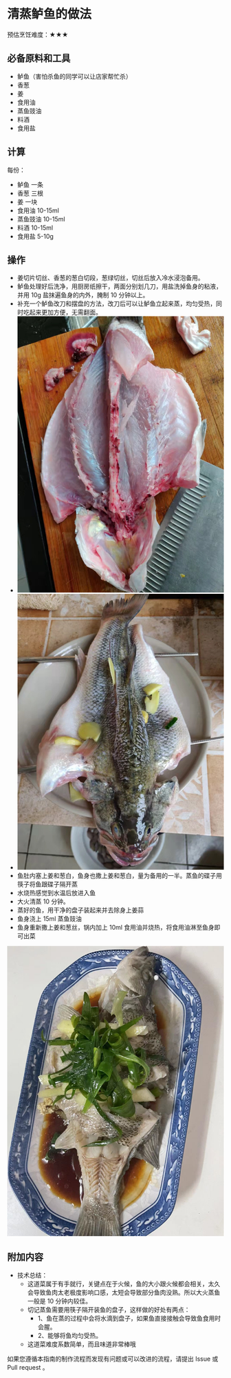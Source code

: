 # 清蒸鲈鱼的做法

预估烹饪难度：★★★

## 必备原料和工具

- 鲈鱼（害怕杀鱼的同学可以让店家帮忙杀）
- 香葱
- 姜
- 食用油
- 蒸鱼豉油
- 料酒
- 食用盐

## 计算

每份：

- 鲈鱼 一条
- 香葱 三根
- 姜  一块
- 食用油 10-15ml
- 蒸鱼豉油 10-15ml
- 料酒 10-15ml
- 食用盐 5-10g

## 操作

- 姜切片切丝、香葱的葱白切段，葱绿切丝，切丝后放入冷水浸泡备用。
- 鲈鱼处理好后洗净，用厨房纸擦干，两面分别划几刀，用盐洗掉鱼身的粘液，并用 10g 盐抹遍鱼身的内外，腌制 10 分钟以上。
- 补充一个鲈鱼改刀和摆盘的方法，改刀后可以让鲈鱼立起来蒸，均匀受热，同时吃起来更加方便，无需翻面。
- ![改刀](./改刀.jpg)
- ![摆盘](./摆盘.jpg)
- 鱼肚内塞上姜和葱白，鱼身也撒上姜和葱白，量为备用的一半。蒸鱼的碟子用筷子将鱼跟碟子隔开蒸
- 水烧热感觉到水温后放进入鱼
- 大火清蒸 10 分钟。
- 蒸好的鱼，用干净的盘子装起来并去除身上姜蒜
- 鱼身浇上 15ml 蒸鱼豉油
- 鱼身重新撒上姜和葱丝，锅内加上 10ml 食用油并烧热，将食用油淋至鱼身即可出菜

![示例菜成品](./清蒸鲈鱼.jpg)

## 附加内容

- 技术总结：
  - 这道菜属于有手就行，关键点在于火候，鱼的大小跟火候都会相关，太久会导致鱼肉太老极度影响口感，太短会导致部分鱼肉没熟。所以大火蒸鱼一般是 10 分钟内较佳。
  - 切记蒸鱼需要用筷子隔开装鱼的盘子，这样做的好处有两点：
    - 1、鱼在蒸的过程中会将水滴到盘子，如果鱼直接接触会导致鱼食用时会腥。
    - 2、能够将鱼均匀受热。
  - 这道菜难度系数简单，而且味道非常棒哦

如果您遵循本指南的制作流程而发现有问题或可以改进的流程，请提出 Issue 或 Pull request 。
